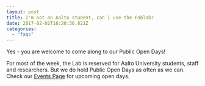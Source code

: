 ```yaml
---
layout: post
title: I'm not an Aalto student, can I use the Fablab?
date: 2017-02-02T16:20:30.821Z
categories:
  - "faqs"
---
```


Yes - you are welcome to come along to our Public Open Days!

For most of the week, the Lab is reserved for Aalto University students, staff and researchers. But we do hold Public Open Days as often as we can. Check our [Events Page](/events) for upcoming open days.
